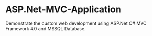 ASP.Net-MVC-Application
=======================

Demonstrate the custom web development using ASP.Net C# MVC Framework 4.0 and MSSQL Database.
